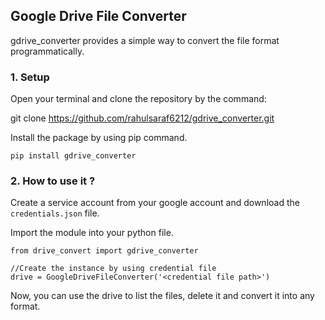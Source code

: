 ## Google Drive File Converter

gdrive_converter provides a simple way to convert the file format programmatically.

### 1. Setup
Open your terminal and clone the repository by the command:

git clone https://github.com/rahulsaraf6212/gdrive_converter.git

Install the package by using pip command.

```
pip install gdrive_converter
```

### 2. How to use it ?
Create a service account from your google account and download the `credentials.json` file.

Import the module into your python file.

```
from drive_convert import gdrive_converter

//Create the instance by using credential file
drive = GoogleDriveFileConverter('<credential file path>')
```
Now, you can use the drive to list the files, delete it and convert it into any format.

